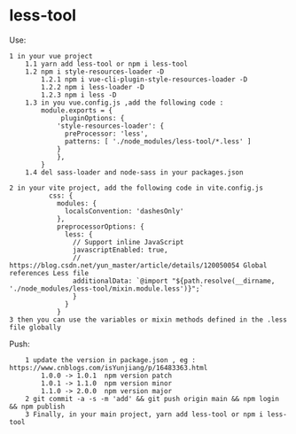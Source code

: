 # less-tool

Use: 
        
    1 in your vue project
        1.1 yarn add less-tool or npm i less-tool
        1.2 npm i style-resources-loader -D
            1.2.1 npm i vue-cli-plugin-style-resources-loader -D
            1.2.2 npm i less-loader -D
            1.2.3 npm i less -D
        1.3 in you vue.config.js ,add the following code :
            module.exports = {
                 pluginOptions: {
                'style-resources-loader': {
                  preProcessor: 'less',
                  patterns: [ './node_modules/less-tool/*.less' ]
                }
                }, 
            }
        1.4 del sass-loader and node-sass in your packages.json

    2 in your vite project, add the following code in vite.config.js
              css: {
                modules: {
                  localsConvention: 'dashesOnly'
                },
                preprocessorOptions: {
                  less: {
                    // Support inline JavaScript
                    javascriptEnabled: true,
                    // https://blog.csdn.net/yun_master/article/details/120050054 Global references Less file
                    additionalData: `@import "${path.resolve(__dirname, './node_modules/less-tool/mixin.module.less')}";`
                    }
                  }
                }
    3 then you can use the variables or mixin methods defined in the .less file globally


Push:
        
        1 update the version in package.json , eg : https://www.cnblogs.com/isYunjiang/p/16483363.html 
            1.0.0 -> 1.0.1  npm version patch
            1.0.1 -> 1.1.0  npm version minor
            1.1.0 -> 2.0.0  npm version major
        2 git commit -a -s -m 'add' && git push origin main && npm login && npm publish
        3 Finally, in your main project, yarn add less-tool or npm i less-tool
